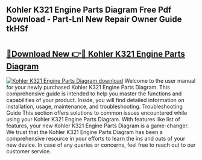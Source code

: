 ## Kohler K321 Engine Parts Diagram Free Pdf Download - Part-LnI New Repair Owner Guide tkHSf

# <h2><a href="http://dfq6xvk.blite.top/?on=Kohler+K321+Engine+Parts+Diagram">🔗Download New 👉🔴 Kohler K321 Engine Parts Diagram</a></h2>

[![Kohler K321 Engine Parts Diagram download](https://i.imgur.com/lujVjoI.png)](http://dfq6xvk.blite.top/?on=Kohler+K321+Engine+Parts+Diagram)
Welcome to the user manual for your newly purchased Kohler K321 Engine Parts Diagram. This comprehensive guide is intended to help you master the functions and capabilities of your product. Inside, you will find detailed information on installation, usage, maintenance, and troubleshooting. Troubleshooting Guide This section offers solutions to common issues encountered while using your Kohler K321 Engine Parts Diagram. With features like list of features, your new Kohler K321 Engine Parts Diagram is a game-changer. We trust that the Kohler K321 Engine Parts Diagram has been a comprehensive resource in your efforts to learn the ins and outs of your new device. In case of any queries or concerns, feel free to reach out to our customer service.
